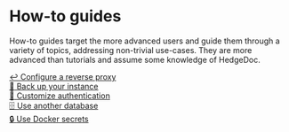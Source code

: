 # How-to guides

How-to guides target the more advanced users and guide them
through a variety of topics, addressing non-trivial use-cases.
They are more advanced than tutorials and assume some knowledge of HedgeDoc.

<!-- markdownlint-disable no-inline-html -->
<div class='topic-container'>
    <a href='/how-to/reverse-proxy/'>
        <div class='topic'>
            <span>↩️️</span>
            <span>Configure a reverse proxy</span>
        </div>
    </a>
    <a href='/how-to/backup/'>
        <div class='topic'>
            <span>💾</span>
            <span>Back up your instance</span>
        </div>
    </a>
    <a href='/how-to/auth/'>
        <div class='topic'>
            <span>🔑</span>
            <span>Customize authentication</span>
        </div>
    </a>
    <a href='/how-to/database/'>
        <div class='topic'>
            <span>🗄</span>
            <span>Use another database</span>
        </div>
    </a>
    <a href='/how-to/docker-secrets/'>
        <div class='topic'>
            <span>🔒</span>
            <span>Use Docker secrets</span>
        </div>
    </a>
</div>
<!-- markdownlint-enable no-inline-html -->
